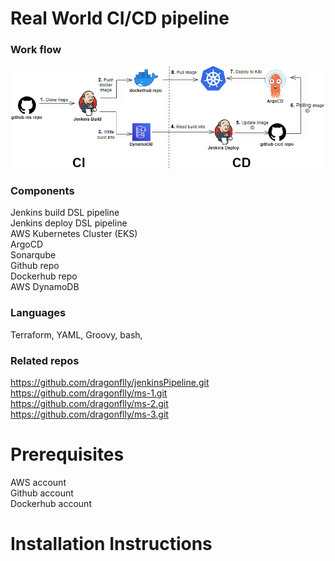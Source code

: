 # Real World CI/CD pipeline
### Work flow
![cicd flow](images/cicd-flow.png)

### Components
Jenkins build DSL pipeline  
Jenkins deploy DSL pipeline  
AWS Kubernetes Cluster (EKS)  
ArgoCD  
Sonarqube  
Github repo  
Dockerhub repo  
AWS DynamoDB  

### Languages
Terraform, YAML, Groovy, bash, 

### Related repos
https://github.com/dragonflly/jenkinsPipeline.git  
https://github.com/dragonflly/ms-1.git  
https://github.com/dragonflly/ms-2.git  
https://github.com/dragonflly/ms-3.git  

# Prerequisites
AWS account  
Github account  
Dockerhub account  

# Installation Instructions

